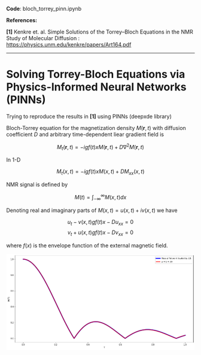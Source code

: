 __Code__: bloch_torrey_pinn.ipynb

**References:**

**[1]** Kenkre et. al. Simple Solutions of the Torrey–Bloch Equations
in the NMR Study of Molecular Diffusion : https://physics.unm.edu/kenkre/papers/Art164.pdf



---

# **Solving Torrey-Bloch Equations via Physics-Informed Neural Networks (PINNs)**

Trying to reproduce the results in **[1]** using PINNs (deepxde library)

Bloch-Torrey equation for the magnetization density $M(\mathbf{r},t)$ with diffusion coefficient $D$ and arbitrary time-dependent liear gradient field is

$$M_t(\mathbf{r},t) = -igf(t)xM(\mathbf{r},t) + D\nabla^2M(\mathbf{r},t)$$

In 1-D

$$M_t(x,t) = -igf(t)xM(x,t) + D M_{xx}(x,t)$$

NMR signal is defined by

$$M(t) = \int_{-∞}^∞ M(x,t)dx$$

Denoting real and imaginary parts of $M(x,t) = u(x, t) + iv(x, t)$ we have

$$u_t - v(x, t) g f(t) x - Du_{xx}=0$$
$$v_t + u(x, t) g f(t) x - Dv_{xx}=0$$

where $f(x)$ is the envelope function of the external magnetic field.

![PINN Performance](https://github.com/ucoskun/bloch-torrey-pinn/blob/main/plot.png?raw=true)
